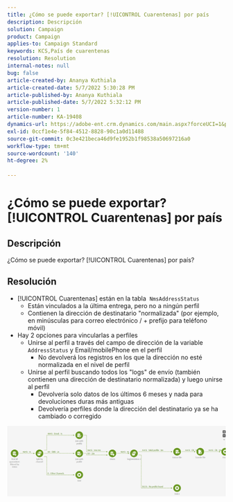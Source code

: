 ```yaml
---
title: ¿Cómo se puede exportar? [!UICONTROL Cuarentenas] por país
description: Descripción
solution: Campaign
product: Campaign
applies-to: Campaign Standard
keywords: KCS,País de cuarentenas
resolution: Resolution
internal-notes: null
bug: false
article-created-by: Ananya Kuthiala
article-created-date: 5/7/2022 5:30:28 PM
article-published-by: Ananya Kuthiala
article-published-date: 5/7/2022 5:32:12 PM
version-number: 1
article-number: KA-19408
dynamics-url: https://adobe-ent.crm.dynamics.com/main.aspx?forceUCI=1&pagetype=entityrecord&etn=knowledgearticle&id=72a54362-2bce-ec11-a7b5-0022480a8e40
exl-id: 0ccf1e4e-5f84-4512-8828-90c1a0d11488
source-git-commit: 0c3e421beca46d9fe1952b1f98538a50697216a0
workflow-type: tm+mt
source-wordcount: '140'
ht-degree: 2%

---
```


# ¿Cómo se puede exportar? [!UICONTROL Cuarentenas] por país

## Descripción

¿Cómo se puede exportar? [!UICONTROL Cuarentenas] por país?

## Resolución


- [!UICONTROL Cuarentenas] están en la tabla  `NmsAddressStatus`
   - Están vinculados a la última entrega, pero no a ningún perfil
   - Contienen la dirección de destinatario &quot;normalizada&quot; (por ejemplo, en minúsculas para correo electrónico / + prefijo para teléfono móvil)
- Hay 2 opciones para vincularlas a perfiles
   - Unirse al perfil a través del campo de dirección de la variable `AddressStatus` y Email/mobilePhone en el perfil
      - No devolverá los registros en los que la dirección no esté normalizada en el nivel de perfil
   - Unirse al perfil buscando todos los &quot;logs&quot; de envío (también contienen una dirección de destinatario normalizada) y luego unirse al perfil
      - Devolvería solo datos de los últimos 6 meses y nada para devoluciones duras más antiguas
      - Devolvería perfiles donde la dirección del destinatario ya se ha cambiado o corregido


![](assets/9aa27d94-2bce-ec11-a7b5-0022480a8e40.png)
